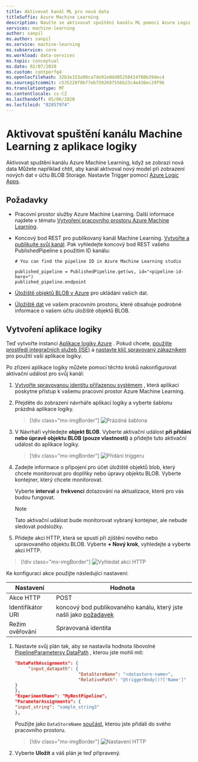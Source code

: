 ```yaml
---
title: Aktivovat kanál ML pro nová data
titleSuffix: Azure Machine Learning
description: Naučte se aktivovat spuštění kanálu ML pomocí Azure Logic Apps.
services: machine-learning
author: sanpil
ms.author: sanpil
ms.service: machine-learning
ms.subservice: core
ms.workload: data-services
ms.topic: conceptual
ms.date: 02/07/2020
ms.custom: contperfq4
ms.openlocfilehash: 32b3e153a98ca7de91e0dd05258414780b39dec4
ms.sourcegitcommit: c535228f0b77eb7592697556b23c4e436ec29f96
ms.translationtype: MT
ms.contentlocale: cs-CZ
ms.lasthandoff: 05/06/2020
ms.locfileid: "82857974"
---
```

# <a name="trigger-a-run-of-a-machine-learning-pipeline-from-a-logic-app"></a>Aktivovat spuštění kanálu Machine Learning z aplikace logiky

Aktivovat spuštění kanálu Azure Machine Learning, když se zobrazí nová data Můžete například chtít, aby kanál aktivoval nový model při zobrazení nových dat v účtu BLOB Storage. Nastavte Trigger pomocí [Azure Logic Apps](../logic-apps/logic-apps-overview.md).

## <a name="prerequisites"></a>Požadavky

* Pracovní prostor služby Azure Machine Learning. Další informace najdete v tématu [Vytvoření pracovního prostoru Azure Machine Learning](how-to-manage-workspace.md).

* Koncový bod REST pro publikovaný kanál Machine Learning. [Vytvořte a publikujte svůj kanál](how-to-create-your-first-pipeline.md). Pak vyhledejte koncový bod REST vašeho PublishedPipeline s použitím ID kanálu:
    
     ```
    # You can find the pipeline ID in Azure Machine Learning studio
    
    published_pipeline = PublishedPipeline.get(ws, id="<pipeline-id-here>")
    published_pipeline.endpoint 
    ```
* [Úložiště objektů BLOB v Azure](../storage/blobs/storage-blobs-overview.md) pro ukládání vašich dat.
* [Úložiště dat](how-to-access-data.md) ve vašem pracovním prostoru, které obsahuje podrobné informace o vašem účtu úložiště objektů BLOB.

## <a name="create-a-logic-app"></a>Vytvoření aplikace logiky

Teď vytvořte instanci [Aplikace logiky Azure](../logic-apps/logic-apps-overview.md) . Pokud chcete, [použijte prostředí integračních služeb (ISE)](../logic-apps/connect-virtual-network-vnet-isolated-environment.md) a [nastavte klíč spravovaný zákazníkem](../logic-apps/customer-managed-keys-integration-service-environment.md) pro použití vaší aplikace logiky.

Po zřízení aplikace logiky můžete pomocí těchto kroků nakonfigurovat aktivační událost pro svůj kanál:

1. [Vytvořte spravovanou identitu přiřazenou systémem](../logic-apps/create-managed-service-identity.md) , která aplikaci poskytne přístup k vašemu pracovní prostor Azure Machine Learning.

1. Přejděte do zobrazení návrháře aplikací logiky a vyberte šablonu prázdná aplikace logiky. 
    > [!div class="mx-imgBorder"]
    > ![Prázdná šablona](media/how-to-trigger-published-pipeline/blank-template.png)

1. V Návrháři vyhledejte **objekt BLOB**. Vyberte aktivační událost **při přidání nebo úpravě objektu BLOB (pouze vlastnosti)** a přidejte tuto aktivační událost do aplikace logiky.
    > [!div class="mx-imgBorder"]
    > ![Přidání triggeru](media/how-to-trigger-published-pipeline/add-trigger.png)

1. Zadejte informace o připojení pro účet úložiště objektů blob, který chcete monitorovat pro doplňky nebo úpravy objektu BLOB. Vyberte kontejner, který chcete monitorovat. 
 
    Vyberte **interval** a **frekvenci** dotazování na aktualizace, které pro vás budou fungovat.  

    > [!NOTE]
    > Tato aktivační událost bude monitorovat vybraný kontejner, ale nebude sledovat podsložky.

1. Přidejte akci HTTP, která se spustí při zjištění nového nebo upravovaného objektu BLOB. Vyberte **+ Nový krok**, vyhledejte a vyberte akci HTTP.

  > [!div class="mx-imgBorder"]
  > ![Vyhledat akci HTTP](media/how-to-trigger-published-pipeline/search-http.png)

  Ke konfiguraci akce použijte následující nastavení:

  | Nastavení | Hodnota | 
  |---|---|
  | Akce HTTP | POST |
  | Identifikátor URI |koncový bod publikovaného kanálu, který jste našli jako [požadavek](#prerequisites) |
  | Režim ověřování | Spravovaná identita |

1. Nastavte svůj plán tak, aby se nastavila hodnota libovolné [PipelineParametersy DataPath](https://github.com/Azure/MachineLearningNotebooks/blob/master/how-to-use-azureml/machine-learning-pipelines/intro-to-pipelines/aml-pipelines-showcasing-datapath-and-pipelineparameter.ipynb) , kterou jste mohli mít:

    ```json
    "DataPathAssignments": { 
         "input_datapath": { 
                            "DataStoreName": "<datastore-name>", 
                            "RelativePath": "@triggerBody()?['Name']" 
    } 
    }, 
    "ExperimentName": "MyRestPipeline", 
    "ParameterAssignments": { 
    "input_string": "sample_string3" 
    },
    ```

    Použijte jako `DataStoreName` [součást](#prerequisites), kterou jste přidali do svého pracovního prostoru.
     
    > [!div class="mx-imgBorder"]
    > ![Nastavení HTTP](media/how-to-trigger-published-pipeline/http-settings.png)

1. Vyberte **Uložit** a váš plán je teď připravený.
